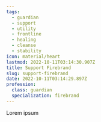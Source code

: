 ```yaml
---
tags:
  - guardian
  - support
  - utility
  - frontline
  - healing
  - cleanse
  - stability
icon: material/heart
lastmod: 2022-10-11T03:14:30.907Z
title: Support Firebrand
slug: support-firebrand
date: 2022-10-11T03:14:29.897Z
profession:
  class: guardian
  specialization: firebrand
---
```



Lorem ipsum 